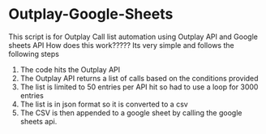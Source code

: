 # Outplay-Google-Sheets
This script is for Outplay Call list automation using Outplay API and Google sheets API
How does this work????? 
Its very simple and follows the following steps
1. The code hits the Outplay API
2. The Outplay API returns a list of calls based on the conditions provided
3. The list is limited to 50 entries per API hit so had to use a loop for 3000 entries
4. The list is in json format so it is converted to a csv
5. The CSV is then appended to a google sheet by calling the google sheets api.
